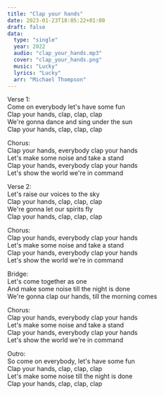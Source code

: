 ```yaml
---
title: "Clap your hands"
date: 2023-01-23T18:05:22+01:00
draft: false
data:
  type: "single"
  year: 2022
  audio: "clap_your_hands.mp3"
  cover: "clap_your_hands.png"
  music: "Lucky"
  lyrics: "Lucky"
  arr: "Michael Thompson"
---
```


Verse 1:  
Come on everybody let's have some fun  
Clap your hands, clap, clap, clap  
We're gonna dance and sing under the sun  
Clap your hands, clap, clap, clap  

Chorus:  
Clap your hands, everybody clap your hands  
Let's make some noise and take a stand  
Clap your hands, everybody clap your hands  
Let's show the world we're in command  

Verse 2:  
Let's raise our voices to the sky  
Clap your hands, clap, clap, clap  
We're gonna let our spirits fly  
Clap your hands, clap, clap, clap  

Chorus:  
Clap your hands, everybody clap your hands  
Let's make some noise and take a stand  
Clap your hands, everybody clap your hands  
Let's show the world we're in command  

Bridge:  
Let's come together as one  
And make some noise till the night is done  
We're gonna clap our hands, till the morning comes  

Chorus:  
Clap your hands, everybody clap your hands  
Let's make some noise and take a stand  
Clap your hands, everybody clap your hands  
Let's show the world we're in command  

Outro:  
So come on everybody, let's have some fun  
Clap your hands, clap, clap, clap  
Let's make some noise till the night is done  
Clap your hands, clap, clap, clap  